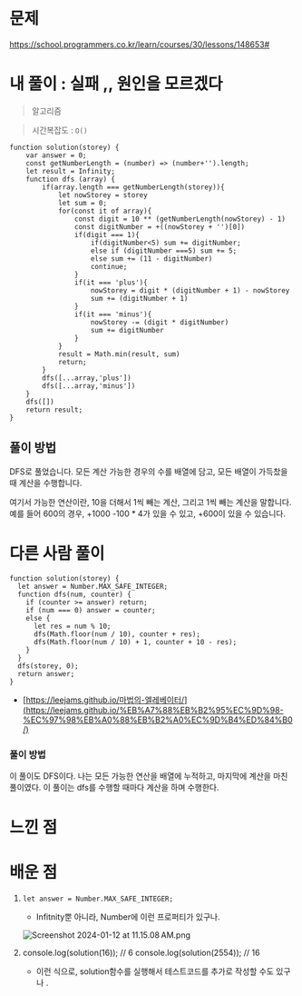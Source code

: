 # 문제
https://school.programmers.co.kr/learn/courses/30/lessons/148653#
# 내 풀이 : 실패 ,, 원인을 모르겠다

> 알고리즘
> 

> 시간복잡도 : `O()`
> 

```tsx
function solution(storey) {
    var answer = 0;
    const getNumberLength = (number) => (number+'').length;
    let result = Infinity;
    function dfs (array) {
        if(array.length === getNumberLength(storey)){
            let nowStorey = storey
            let sum = 0;
            for(const it of array){
                const digit = 10 ** (getNumberLength(nowStorey) - 1)
                const digitNumber = +((nowStorey + '')[0])
                if(digit === 1){
                    if(digitNumber<5) sum += digitNumber;
                    else if (digitNumber ===5) sum += 5;
                    else sum += (11 - digitNumber)
                    continue;
                }
                if(it === 'plus'){
                    nowStorey = digit * (digitNumber + 1) - nowStorey
                    sum += (digitNumber + 1)
                }
                if(it === 'minus'){
                    nowStorey -= (digit * digitNumber)
                    sum += digitNumber
                } 
            }
            result = Math.min(result, sum)
            return;
        }
        dfs([...array,'plus'])
        dfs([...array,'minus'])
    }
    dfs([])
    return result;
}
```

## 풀이 방법

DFS로 풀었습니다. 모든 계산 가능한 경우의 수를 배열에 담고, 모든 배열이 가득찼을 때 계산을 수행합니다.

여기서 가능한 연산이란, 10을 더해서 1씩 빼는 계산, 그리고 1씩 빼는 계산을 말합니다. 예를 들어 600의 경우, +1000 -100 * 4가 있을 수 있고, +600이 있을 수 있습니다.

# 다른 사람 풀이

```tsx
function solution(storey) {
  let answer = Number.MAX_SAFE_INTEGER;
  function dfs(num, counter) {
    if (counter >= answer) return;
    if (num === 0) answer = counter;
    else {
      let res = num % 10;
      dfs(Math.floor(num / 10), counter + res);
      dfs(Math.floor(num / 10) + 1, counter + 10 - res);
    }
  }
  dfs(storey, 0);
  return answer;
}
```

- [https://leejams.github.io/마법의-엘레베이터/](https://leejams.github.io/%EB%A7%88%EB%B2%95%EC%9D%98-%EC%97%98%EB%A0%88%EB%B2%A0%EC%9D%B4%ED%84%B0/)

### 풀이 방법

이 풀이도 DFS이다. 나는 모든 가능한 연산을 배열에 누적하고, 마지막에 계산을 마친 풀이였다. 이 풀이는 dfs를 수행할 때마다 계산을 하며 수행한다.

# 느낀 점

# 배운 점

1. `let answer = Number.MAX_SAFE_INTEGER;`  
    - Infitnity뿐 아니라, Number에 이런 프로퍼티가 있구나.
    
    ![Screenshot 2024-01-12 at 11.15.08 AM.png](https://prod-files-secure.s3.us-west-2.amazonaws.com/0634ecca-151f-489c-958f-a813ecd17586/0545347a-9cee-47c0-900f-0cec4e58db4d/Screenshot_2024-01-12_at_11.15.08_AM.png)
    
2. console.log(solution(16)); // 6
console.log(solution(2554)); // 16
    - 이런 식으로, solution함수를 실행해서 테스트코드를 추가로 작성할 수도 있구나 .
